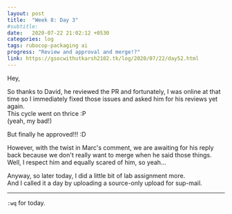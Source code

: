 ```yaml
---
layout: post
title:  "Week 8: Day 3"
#subtitle:
date:   2020-07-22 21:02:12 +0530
categories: log
tags: rubocop-packaging ai
progress: "Review and approval and merge!?"
link: https://gsocwithutkarsh2102.tk/log/2020/07/22/day52.html
---
```


Hey,

So thanks to David, he reviewed the PR and fortunately, I was online at that
time so I immediately fixed those issues and asked him for his reviews yet
again.  
This cycle went on thrice :P  
(yeah, my bad!)

But finally he approved!!! :D

However, with the twist in Marc's comment, we are awaiting for his reply
back because we don't really want to merge when he said those things.  
Well, I respect him and equally scared of him, so yeah...

Anyway, so later today, I did a little bit of lab assignment more.  
And I called it a day by uploading a source-only upload for sup-mail.

---

`:wq` for today.
